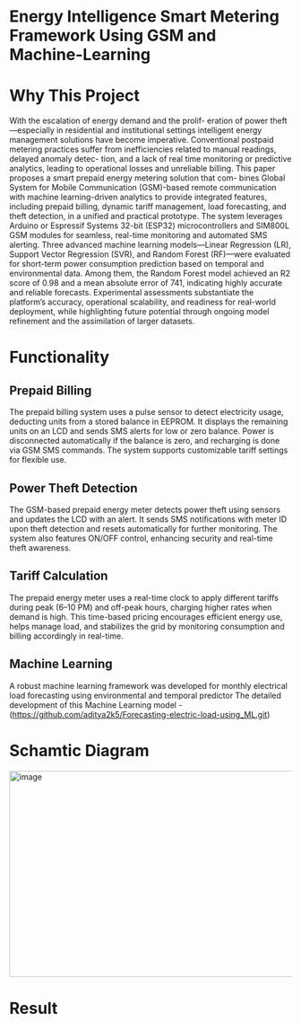 # Energy Intelligence Smart Metering Framework Using GSM and Machine-Learning

# Why This Project 
With the escalation of energy demand and the prolif-
eration of power theft—especially in residential and institutional
settings intelligent energy management solutions have become
imperative. Conventional postpaid metering practices suffer from
inefficiencies related to manual readings, delayed anomaly detec-
tion, and a lack of real time monitoring or predictive analytics,
leading to operational losses and unreliable billing. This paper
proposes a smart prepaid energy metering solution that com-
bines Global System for Mobile Communication (GSM)-based
remote communication with machine learning-driven analytics to
provide integrated features, including prepaid billing, dynamic
tariff management, load forecasting, and theft detection, in a
unified and practical prototype. The system leverages Arduino or
Espressif Systems 32-bit (ESP32) microcontrollers and SIM800L
GSM modules for seamless, real-time monitoring and automated
SMS alerting. Three advanced machine learning models—Linear
Regression (LR), Support Vector Regression (SVR), and Random
Forest (RF)—were evaluated for short-term power consumption
prediction based on temporal and environmental data. Among
them, the Random Forest model achieved an R2 score of 0.98
and a mean absolute error of 741, indicating highly accurate
and reliable forecasts. Experimental assessments substantiate
the platform’s accuracy, operational scalability, and readiness
for real-world deployment, while highlighting future potential
through ongoing model refinement and the assimilation of larger
datasets.
# Functionality
## Prepaid Billing
The prepaid billing system uses a pulse sensor to detect electricity usage, deducting units from a stored balance in EEPROM. It displays the remaining units on an LCD and sends SMS alerts for low or zero balance. Power is disconnected automatically if the balance is zero, and recharging is done via GSM SMS commands. The system supports customizable tariff settings for flexible use.

## Power Theft Detection
The GSM-based prepaid energy meter detects power theft using sensors and updates the LCD with an alert. It sends SMS notifications with meter ID upon theft detection and resets automatically for further monitoring. The system also features ON/OFF control, enhancing security and real-time theft awareness.

## Tariff Calculation
The prepaid energy meter uses a real-time clock to apply different tariffs during peak (6–10 PM) and off-peak hours, charging higher rates when demand is high. This time-based pricing encourages efficient energy use, helps manage load, and stabilizes the grid by monitoring consumption and billing accordingly in real-time.

## Machine Learning
A robust machine learning framework was developed for
monthly electrical load forecasting using environmental and
temporal predictor
The detailed development of this Machine Learning model - (https://github.com/aditya2k5/Forecasting-electric-load-using_ML.git)

# Schamtic Diagram 
<img width="648" height="367" alt="image" src="https://github.com/user-attachments/assets/323b5945-6205-4fd0-81e4-83fbf9ee69be" />

# Result
